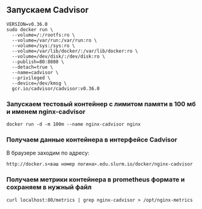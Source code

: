 ## Запускаем Cadvisor
```
VERSION=v0.36.0
sudo docker run \
  --volume=/:/rootfs:ro \
  --volume=/var/run:/var/run:ro \
  --volume=/sys:/sys:ro \
  --volume=/var/lib/docker/:/var/lib/docker:ro \
  --volume=/dev/disk/:/dev/disk:ro \
  --publish=80:8080 \
  --detach=true \
  --name=cadvisor \
  --privileged \
  --device=/dev/kmsg \
  gcr.io/cadvisor/cadvisor:v0.36.0
```
### Запускаем тестовый контейнер с лимитом памяти в 100 мб и именем nginx-cadvisor
```
docker run -d -m 100m --name nginx-cadvisor nginx
```
### Получаем данные контейнера в интерфейсе Cadvisor
В браузере заходим по адресу:
```
http://docker.s<ваш номер логина>.edu.slurm.io/docker/nginx-cadvisor
```
### Получаем метрики контейнера в prometheus формате и сохраняем в нужный файл
```
curl localhost:80/metrics | grep nginx-cadvisor > /opt/nginx-metrics
```